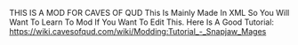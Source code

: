 THIS IS A MOD FOR CAVES OF QUD
This Is Mainly Made In XML 
So You Will Want To Learn To Mod If You Want To Edit This.
Here Is A Good Tutorial: https://wiki.cavesofqud.com/wiki/Modding:Tutorial_-_Snapjaw_Mages
